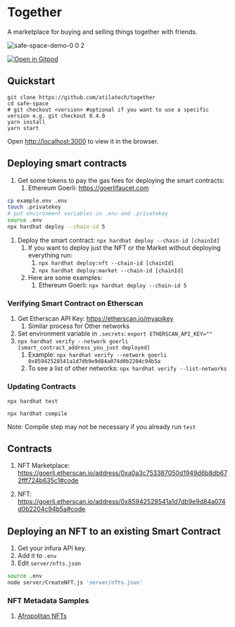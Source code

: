 # Together

A marketplace for buying and selling things together with friends.

![safe-space-demo-0 0 2](https://user-images.githubusercontent.com/9806858/216753361-7f4dab8a-5df7-4fcb-a671-5ca6e209eb24.gif)

[![Open in Gitpod](https://gitpod.io/button/open-in-gitpod.svg)](https://gitpod.io/#https://github.com/atilatech/together)

## Quickstart


```
git clone https://github.com/atilatech/together
cd safe-space
# git checkout <version> #optional if you want to use a specific version e.g. git checkout 0.4.0
yarn install
yarn start
```
Open [http://localhost:3000](http://localhost:3000) to view it in the browser.

## Deploying smart contracts

1. Get some tokens to pay the gas fees for deploying the smart contracts:
    1. Ethereum Goerli: https://goerlifaucet.com

```bash
cp example.env .env
touch .privatekey
# put environment variables in .env and .privatekey
source .env
npx hardhat deploy --chain-id 5
```

1. Deploy the smart contract: `npx hardhat deploy --chain-id [chainId]`
    1. If you want to deploy just the NFT or the Market without deploying everything run:
        1.  `npx hardhat deploy:nft --chain-id [chainId]`
        1.  `npx hardhat deploy:market --chain-id [chainId]`
    1. Here are some examples:
        1. Ethereum Goerli: `npx hardhat deploy --chain-id 5`

### Verifying Smart Contract on Etherscan

1. Get Etherscan API Key: https://etherscan.io/myapikey
    1. Similar process for Other networks
1. Set environment variable in `.secrets`: `export ETHERSCAN_API_KEY=""`
1. `npx hardhat verify --network goerli [smart_contract_address_you_just deployed]`
    1. Example: `npx hardhat verify --network goerli 0x85942528541a1d7db9e9d84a074d0b2204c94b5a`
    1. To see a list of other networks: `npx hardhat verify --list-networks`

### Updating Contracts
`npx hardhat test`

`npx hardhat compile`

Note: Compile step may not be necessary if you already run `test`

## Contracts
1. NFT Marketplace: https://goerli.etherscan.io/address/0xa0a3c753387050d1949d6b8db672fff724b635c1#code

1. NFT: https://goerli.etherscan.io/address/0x85942528541a1d7db9e9d84a074d0b2204c94b5a#code

## Deploying an NFT to an existing Smart Contract

1. Get your infura API key.
1. Add it to `.env`
1. Edit `server/nfts.json`


```bash
source .env
node server/CreateNFT.js 'server/nfts.json'
```

### NFT Metadata Samples

1. [Afropolitan NFTs](https://docs.moralis.io/web3-data-api/evm/reference/get-multiple-nfts?tokens=[{%22token_address%22:%220xe652f7ef26d4ed34de2d83d4eebf291bd60ed2af%22,%22token_id%22:%220%22}]&normalizeMetadata=true&media_items=true&chain=eth)